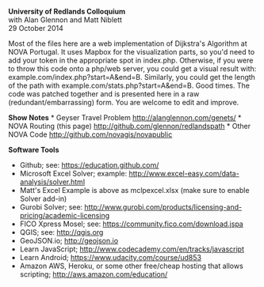<b>University of Redlands Colloquium</b> <br>
with Alan Glennon and Matt Niblett<br>
29 October 2014
<p>
Most of the files here are a web implementation of Dijkstra's Algorithm at NOVA Portugal. It uses Mapbox for the visualization parts, so you'd need to add your token in the appropriate spot in index.php. Otherwise, if you were to throw this code onto a php/web server, you could get a visual result with: example.com/index.php?start=A&end=B. Similarly, you could get the length of the path with example.com/stats.php?start=A&end=B. Good times. The code was patched together and is presented here in a raw (redundant/embarrassing) form. You are welcome to edit and improve.

<p>
<b>Show Notes</b>
* Geyser Travel Problem <a href>http://alanglennon.com/genets/</a>
* NOVA Routing (this page) <a href>http://github.com/glennon/redlandspath</a>
* Other NOVA Code <a href>http://github.com/novagis/novapublic</a>
<p>

<b>Software Tools</b>
* Github; see: <a href>https://education.github.com/</a>
* Microsoft Excel Solver; example: <a href>http://www.excel-easy.com/data-analysis/solver.html</a>
* Matt's Excel Example is above as mclpexcel.xlsx (make sure to enable Solver add-in) 
* Gurobi Solver; see: <a href>http://www.gurobi.com/products/licensing-and-pricing/academic-licensing</a>
* FICO Xpress Mosel; see: <a href>https://community.fico.com/download.jspa</a>
* QGIS; see: <a href>http://qgis.org</a>
* GeoJSON.io; <a href>http://geojson.io</a>
* Learn JavaScript; <a href>http://www.codecademy.com/en/tracks/javascript</a>
* Learn Android; <a href>https://www.udacity.com/course/ud853</a>
* Amazon AWS, Heroku, or some other free/cheap hosting that allows scripting; <a href>http://aws.amazon.com/education/</a>
